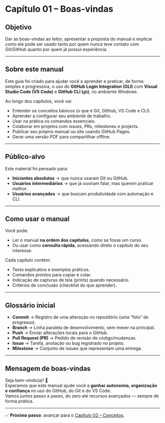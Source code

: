 # Capítulo 01 – Boas-vindas

## Objetivo
Dar as boas-vindas ao leitor, apresentar a proposta do manual e explicar como ele pode ser usado tanto por quem nunca teve contato com Git/GitHub quanto por quem já possui experiência.

---

## Sobre este manual
Este guia foi criado para ajudar você a aprender e praticar, de forma simples e progressiva, o uso do **GitHub Login Integration (GLI)** com **Visual Studio Code (VS Code)** e **GitHub CLI (`gh`)**, no ambiente Windows.

Ao longo dos capítulos, você vai:
- Entender os conceitos básicos (o que é Git, GitHub, VS Code e CLI).  
- Aprender a configurar seu ambiente de trabalho.  
- Usar na prática os comandos essenciais.  
- Colaborar em projetos com issues, PRs, milestones e projects.  
- Publicar seu próprio manual ou site usando GitHub Pages.  
- Gerar uma versão PDF para compartilhar offline.  

---

## Público-alvo
Este material foi pensado para:
- **Iniciantes absolutos** → que nunca usaram Git ou GitHub.  
- **Usuários intermediários** → que já ouviram falar, mas querem praticar melhor.  
- **Usuários avançados** → que buscam produtividade com automação e CLI.  

---

## Como usar o manual
Você pode:
- Ler o manual **na ordem dos capítulos**, como se fosse um curso.  
- Ou usar como **consulta rápida**, acessando direto o capítulo do seu interesse.  

Cada capítulo contém:
- Texto explicativo e exemplos práticos.  
- Comandos prontos para copiar e colar.  
- Indicação de capturas de tela (prints) quando necessário.  
- Critérios de conclusão (checklist do que aprender).  

---

## Glossário inicial
- **Commit** → Registro de uma alteração no repositório (uma “foto” do progresso).  
- **Branch** → Linha paralela de desenvolvimento, sem mexer na principal.  
- **Push** → Enviar alterações locais para o GitHub.  
- **Pull Request (PR)** → Pedido de revisão de código/mudanças.  
- **Issue** → Tarefa, anotação ou bug registrado no projeto.  
- **Milestone** → Conjunto de issues que representam uma entrega.  

---

## Mensagem de boas-vindas
Seja bem-vindo(a)! 🎉  
Esperamos que este manual ajude você a **ganhar autonomia, organização e confiança** no uso do GitHub, do Git e do VS Code.  
Vamos juntos passo a passo, do zero até recursos avançados — sempre de forma prática.

---
✅ **Próximo passo**: avançar para o [Capítulo 02 – Conceitos](./02-conceitos.md).
